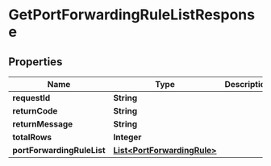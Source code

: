 
# GetPortForwardingRuleListResponse

## Properties
Name | Type | Description | Notes
------------ | ------------- | ------------- | -------------
**requestId** | **String** |  |  [optional]
**returnCode** | **String** |  |  [optional]
**returnMessage** | **String** |  |  [optional]
**totalRows** | **Integer** |  |  [optional]
**portForwardingRuleList** | [**List&lt;PortForwardingRule&gt;**](PortForwardingRule.md) |  |  [optional]



